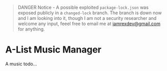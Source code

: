 ><red>DANGER</red> Notice - A possible exploited `package-lock.json` was exposed publicly in a `changed-lock` branch. The branch is down now and I am looking into it, though I am not a security researcher and welcome any input, feeel free to email me at [iamrexdev@gmail.com](mailto:iamrexdev@gmail.com) for anything.


# A-List Music Manager

A music todo...
